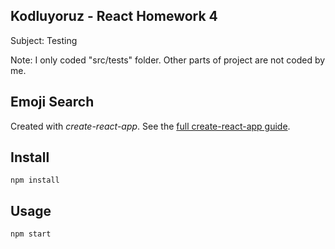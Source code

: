 Kodluyoruz - React Homework 4
---

Subject: Testing

Note: I only coded "src/tests" folder. Other parts of project are not coded by me.

Emoji Search
---

Created with *create-react-app*. See the [full create-react-app guide](https://github.com/facebookincubator/create-react-app/blob/master/packages/react-scripts/template/README.md).



Install
---

`npm install`



Usage
---

`npm start`
